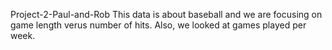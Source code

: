 Project-2-Paul-and-Rob
This data is about baseball and we are focusing on game length verus number of hits. Also, we looked at games played per week. 
